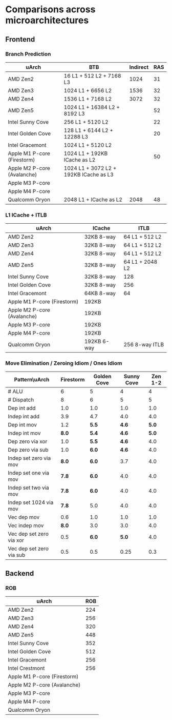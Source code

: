 # Comparisons across microarchitectures

## Frontend

### Branch Prediction

| uArch                       | BTB                                    | Indirect | RAS |
|-----------------------------|----------------------------------------|----------|-----|
| AMD Zen2                    | 16 L1 + 512 L2 + 7168 L3               | 1024     | 31  |
| AMD Zen3                    | 1024 L1 + 6656 L2                      | 1536     | 32  |
| AMD Zen4                    | 1536 L1 + 7168 L2                      | 3072     | 32  |
| AMD Zen5                    | 1024 L1 + 16384 L2 + 8192 L3           |          | 52  |
| Intel Sunny Cove            | 256 L1 + 5120 L2                       |          | 22  |
| Intel Golden Cove           | 128 L1 + 6144 L2 + 12288 L3            |          | 20  |
| Intel Gracemont             | 1024 L1 + 5120 L2                      |          |     |
| Apple M1 P-core (Firestorm) | 1024 L1 + 192KB ICache as L2           |          | 50  |
| Apple M2 P-core (Avalanche) | 1024 L1 + 3072 L2 + 192KB ICache as L3 |          |     |
| Apple M3 P-core             |                                        |          |     |
| Apple M4 P-core             |                                        |          |     |
| Qualcomm Oryon              | 2048 L1 + ICache as L2                 | 2048     | 48  |

### L1 ICache + ITLB

| uArch                       | ICache      | ITLB            |
|-----------------------------|-------------|-----------------|
| AMD Zen2                    | 32KB 8-way  | 64 L1 + 512 L2  |
| AMD Zen3                    | 32KB 8-way  | 64 L1 + 512 L2  |
| AMD Zen4                    | 32KB 8-way  | 64 L1 + 512 L2  |
| AMD Zen5                    | 32KB 8-way  | 64 L1 + 2048 L2 |
| Intel Sunny Cove            | 32KB 8-way  | 128             |
| Intel Golden Cove           | 32KB 8-way  | 256             |
| Intel Gracemont             | 64KB 8-way  | 64              |
| Apple M1 P-core (Firestorm) | 192KB       |                 |
| Apple M2 P-core (Avalanche) | 192KB       |                 |
| Apple M3 P-core             | 192KB       |                 |
| Apple M4 P-core             | 192KB       |                 |
| Qualcomm Oryon              | 192KB 6-way | 256 8-way ITLB  |

### Move Elimination / Zeroing Idiom / Ones Idiom

| Pattern\uArch            | Firestorm | Golden Cove | Sunny Cove | Zen 1-2 |
|--------------------------|-----------|-------------|------------|---------|
| # ALU                    | 6         | 5           | 4          | 4       |
| # Dispatch               | 8         | 6           | 5          | 5       |
| Dep int add              | 1.0       | 1.0         | 1.0        | 1.0     |
| Indep int add            | 3.9       | 4.7         | 4.0        | 4.0     |
| Dep int mov              | 1.2       | **5.5**     | **4.6**    | **5.0** |
| Indep int mov            | **8.0**   | **5.4**     | **4.6**    | **5.0** |
| Dep zero via xor         | 1.0       | **5.5**     | **4.6**    | 4.0     |
| Dep zero via sub         | 1.0       | **6.0**     | **4.6**    | 4.0     |
| Indep set zero via mov   | **8.0**   | **6.0**     | 3.7        | 4.0     |
| Indep set one via mov    | **7.8**   | **6.0**     | 4.0        | 4.0     |
| Indep set two via mov    | **7.8**   | **6.0**     | 4.0        | 4.0     |
| Indep set 1024 via mov   | **7.8**   | 5.0         | 4.0        | 4.0     |
| Vec dep mov              | 0.6       | 1.0         | 1.0        | 1.0     |
| Vec indep mov            | **8.0**   | 3.0         | 3.0        | 4.0     |
| Vec dep set zero via xor | 0.5       | **6.0**     | **5.0**    | 4.0     |
| Vec dep set zero via sub | 0.5       | 0.5         | 0.25       | 0.3     |

## Backend

### ROB

| uArch                       | ROB                    |
|-----------------------------|------------------------|
| AMD Zen2                    | 224                    |
| AMD Zen3                    | 256                    |
| AMD Zen4                    | 320                    |
| AMD Zen5                    | 448                    |
| Intel Sunny Cove            | 352                    |
| Intel Golden Cove           | 512                    |
| Intel Gracemont             | 256                    |
| Intel Crestmont             | 256                    |
| Apple M1 P-core (Firestorm) |                        |
| Apple M2 P-core (Avalanche) |                        |
| Apple M3 P-core             |                        |
| Apple M4 P-core             |                        |
| Qualcomm Oryon              |                        |

